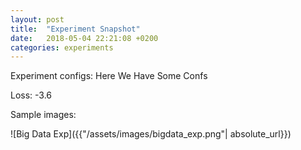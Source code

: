 ```yaml
---
layout: post
title:  "Experiment Snapshot"
date:   2018-05-04 22:21:08 +0200
categories: experiments
---
```

Experiment configs: 
Here
We
Have
Some
Confs

Loss: -3.6

Sample images:

![Big Data Exp]({{"/assets/images/bigdata_exp.png"| absolute_url}})